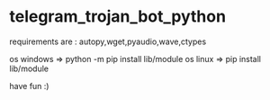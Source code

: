 # telegram_trojan_bot_python

requirements are : autopy,wget,pyaudio,wave,ctypes

os windows => python -m pip install lib/module
os linux => pip install lib/module

have fun :)
